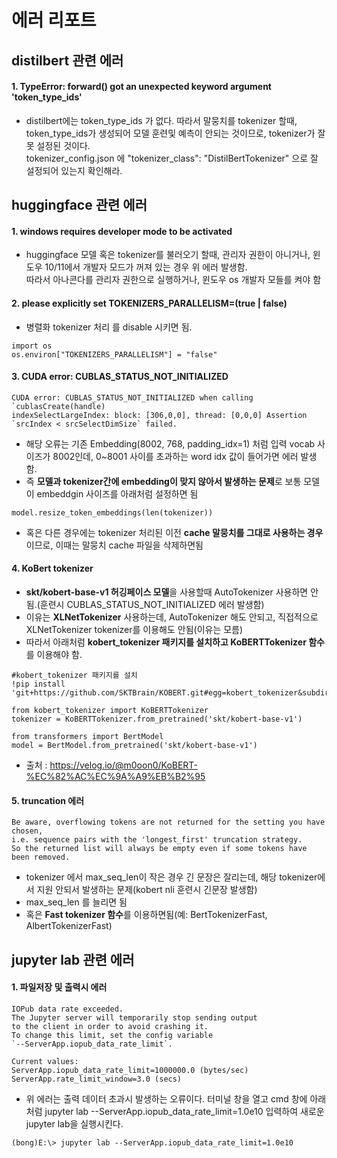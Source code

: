 # 에러 리포트

## distilbert 관련 에러
#### 1. TypeError: forward() got an unexpected keyword argument 'token_type_ids'
- distilbert에는 token_type_ids 가 없다. 따라서 말뭉치를 tokenizer 할때, token_type_ids가 생성되어 모델 훈련및 예측이 안되는 것이므로, tokenizer가 잘못 설정된 것이다.
<br> tokenizer_config.json 에 "tokenizer_class": "DistilBertTokenizer" 으로 잘 설정되어 있는지 확인해라.


## huggingface 관련 에러
#### 1. windows requires developer mode to be activated
- huggingface 모델 혹은 tokenizer를 불러오기 할때, 관리자 권한이 아니거나, 윈도우 10/11에서 개발자 모드가 꺼져 있는 경우 위 에러 발생함.
<br> 따라서 아나콘다를 관리자 권한으로 실행하거나, 윈도우 os 개발자 모들를 켜야 함

#### 2. please explicitly set TOKENIZERS_PARALLELISM=(true | false)
- 병렬화 tokenizer 처리 를 disable 시키면 됨.
```
import os
os.environ["TOKENIZERS_PARALLELISM"] = "false"
```

#### 3. CUDA error: CUBLAS_STATUS_NOT_INITIALIZED 
```
CUDA error: CUBLAS_STATUS_NOT_INITIALIZED when calling `cublasCreate(handle)
indexSelectLargeIndex: block: [306,0,0], thread: [0,0,0] Assertion `srcIndex < srcSelectDimSize` failed.
```
- 해당 오류는 기존 Embedding(8002, 768, padding_idx=1) 처럼 입력 vocab 사이즈가 8002인데, 0~8001 사이를 초과하는 word idx 값이 들어가면 에러 발생함.
- 즉 **모델과 tokenizer간에 embedding이 맞지 않아서 발생하는 문제**로 보통 모델이 embeddgin 사이즈를 아래처럼 설정하면 됨

```
model.resize_token_embeddings(len(tokenizer))
```
- 혹은 다른 경우에는 tokenizer 처리된 이전 **cache 말뭉치를 그대로 사용하는 경우**이므로, 이때는 말뭉치 cache 파일을 삭제하면됨 

#### 4. KoBert tokenizer 
- **skt/kobert-base-v1 허깅페이스 모델**을 사용할때 AutoTokenizer 사용하면 안됨.(훈련시 CUBLAS_STATUS_NOT_INITIALIZED 에러 발생함)
- 이유는 **XLNetTokenizer** 사용하는데, AutoTokenizer 해도 안되고, 직접적으로 XLNetTokenizer tokenizer를 이용해도 안됨(이유는 모름)
- 따라서 아래처럼 **kobert_tokenizer 패키지를 설치하고 KoBERTTokenizer 함수**를 이용해야 함.
```
#kobert_tokenizer 패키지를 설치
!pip install 'git+https://github.com/SKTBrain/KOBERT.git#egg=kobert_tokenizer&subdirectory=kobert_hf'
```
```
from kobert_tokenizer import KoBERTTokenizer
tokenizer = KoBERTTokenizer.from_pretrained('skt/kobert-base-v1')

from transformers import BertModel
model = BertModel.from_pretrained('skt/kobert-base-v1')

```
- 출처 : https://velog.io/@m0oon0/KoBERT-%EC%82%AC%EC%9A%A9%EB%B2%95

#### 5. truncation 에러
```
Be aware, overflowing tokens are not returned for the setting you have chosen, 
i.e. sequence pairs with the 'longest_first' truncation strategy. 
So the returned list will always be empty even if some tokens have been removed.
```
- tokenizer 에서 max_seq_len이 작은 경우 긴 문장은 잘리는데, 해당 tokenizer에서 지원 안되서 발생하는 문제(kobert nli 훈련시 긴문장 발생함)
- max_seq_len 를 늘리면 됨
- 혹은 **Fast tokenizer 함수**를 이용하면됨(예: BertTokenizerFast, AlbertTokenizerFast)

## jupyter lab 관련 에러
#### 1. 파일저장 및 출력시 에러 
```
IOPub data rate exceeded.
The Jupyter server will temporarily stop sending output
to the client in order to avoid crashing it.
To change this limit, set the config variable
`--ServerApp.iopub_data_rate_limit`.

Current values:
ServerApp.iopub_data_rate_limit=1000000.0 (bytes/sec)
ServerApp.rate_limit_window=3.0 (secs)
```
- 위 에러는 출력 데이터 초과시 발생하는 오류이다. 
터미널 창을 열고 cmd 창에 아래처럼 jupyter lab --ServerApp.iopub_data_rate_limit=1.0e10 입력하여 새로운 jupyter lab을 실행시킨다.

```
(bong)E:\> jupyter lab --ServerApp.iopub_data_rate_limit=1.0e10
```
